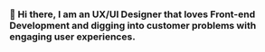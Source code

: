 ### 👋 Hi there, I am an UX/UI Designer that loves Front-end Development and digging into customer problems with engaging user experiences.

<!--
**AlexKrleski/AlexKrleski** is a ✨ _special_ ✨ repository because its `README.md` (this file) appears on your GitHub profile.

Here are some ideas to get you started:

- 🔭 I’m currently working on InViron Rewrite
- 🌱 I’m currently learning Vue.js
- 💬 Ask me about UX Design
- 📫 How to reach me: hello@alexkrleski.com
- 😄 Pronouns: ...
- ⚡ Fun fact: I ❤️ all things design
-->
